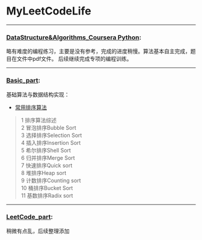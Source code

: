# MyLeetCodeLife
---
### [DataStructure&Algorithms_Coursera Python](DataStructure&Algorithms_Coursera/):
略有难度的编程练习，主要是没有参考，完成的进度稍慢。算法基本自主完成，题目在文件中pdf文件。
后续继续完成专项的编程训练。

---
### [Basic_part](Basic_part/):
基础算法与数据结构实现：
- [常用排序算法](Basic_part/1-排序.ipynb)  
> 1  排序算法综述  
> 2  冒泡排序Bubble Sort  
> 3  选择排序Selection Sort  
> 4  插入排序Insertion Sort  
> 5  希尔排序Shell Sort  
> 6  归并排序Merge Sort  
> 7  快速排序Quick sort  
> 8  堆排序Heap sort  
> 9  计数排序Counting sort  
> 10  桶排序Bucket Sort  
> 11  基数排序Radix sort  
---

### [LeetCode_part](LeetCode_part/):
稍微有点乱，后续整理添加

